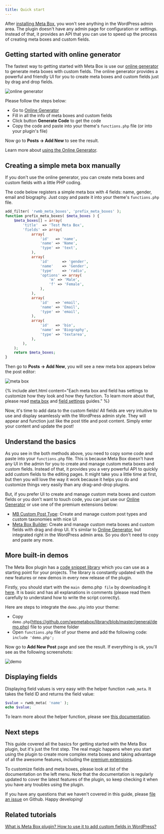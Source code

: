```yaml
---
title: Quick start
---
```


After [installing Meta Box](/installation/), you won't see anything in the WordPress admin area. The plugin doesn't have any admin page for configuration or settings. Instead of that, it provides an API that you can use to speed up the process of creating meta boxes and custom fields.

## Getting started with online generator

The fastest way to getting started with Meta Box is use our [online generator](https://metabox.io/online-generator/) to generate meta boxes with custom fields. The online generator provides a powerful and friendly UI for you to create meta boxes and custom fields just by drag and drop fields.

![online generator](https://i.imgur.com/shvWYj4.png)

Please follow the steps below:

- Go to [Online Generator](https://metabox.io/online-generator/)
- Fill in all the info of meta boxes and custom fields
- Click button **Generate Code** to get the code
- Copy the code and paste into your theme's `functions.php` file (or into your plugin's file)

Now go to **Posts &rarr; Add New** to see the result.

Learn more about [using the Online Generator](/online-generator/).

## Creating a simple meta box manually

If you don't use the online generator, you can create meta boxes and custom fields with a little PHP coding.

The code below registers a simple meta box with 4 fields: name, gender, email and biography. Just copy and paste it into your theme's `functions.php` file.

```php
add_filter( 'rwmb_meta_boxes', 'prefix_meta_boxes' );
function prefix_meta_boxes( $meta_boxes ) {
    $meta_boxes[] = array(
        'title'  => 'Test Meta Box',
        'fields' => array(
            array(
                'id'   => 'name',
                'name' => 'Name',
                'type' => 'text',
            ),
            array(
                'id'      => 'gender',
                'name'    => 'Gender',
                'type'    => 'radio',
                'options' => array(
                    'm' => 'Male',
                    'f' => 'Female',
                ),
            ),
            array(
                'id'   => 'email',
                'name' => 'Email',
                'type' => 'email',
            ),
            array(
                'id'   => 'bio',
                'name' => 'Biography',
                'type' => 'textarea',
            ),
        ),
    );
    return $meta_boxes;
}
```

Then go to **Posts → Add New**, you will see a new meta box appears below the post editor:

![meta box](https://i.imgur.com/NLlFkFM.png)

{% include alert.html content="Each meta box and field has settings to customize how they look and how they function. To learn more about that, please read [meta box](/creating-meta-boxes/) and [field settings](/field-settings/) guides." %}

Now, it's time to add data to the custom fields! All fields are very intuitive to use and display seamlessly with the WordPress admin style. They will appear and function just like the post title and post content. Simply enter your content and update the post!

## Understand the basics

As you see in the both methods above, you need to copy some code and paste into your `functions.php` file. This is because Meta Box doesn't have any UI in the admin for you to create and manage custom meta boxes and custom fields. Instead of that, it provides you a very powerful API to quickly add custom fields to the editing pages. It might take you a little time at first, but then you will love the way it work because it helps you do and customize things very easily than any drag-and-drop plugins.

But, if you prefer UI to create and manage custom meta boxes and custom fields or you don't want to touch code, you can just use our [Online Generator](https://metabox.io/online-generator/) or use one of the premium extensions below:

- [MB Custom Post Type](https://metabox.io/plugins/custom-post-type/): Create and manage custom post types and custom taxonomies with nice UI
- [Meta Box Builder](https://metabox.io/plugins/meta-box-builder/): Create and manage custom meta boxes and custom fields with drag and drop UI. It's similar to [Online Generator](https://metabox.io/online-generator/), but integrated right in the WordPress admin area. So you don't need to copy and paste any more.

## More built-in demos

The Meta Box plugin has a [code snippet library](https://github.com/wpmetabox/library/) which you can use as a starting point for your projects. The library is constantly updated with the new features or new demos in every new release of the plugin.

Firstly, you should start with the `main `demo.php` file` by downloading it [here](https://github.com/wpmetabox/library/blob/master/general/demo.php). It is basic and has all explanations in comments (please read them carefully to understand how to write the script correctly).

Here are steps to integrate the `demo.php` into your theme:

- Copy `demo.php`(https://github.com/wpmetabox/library/blob/master/general/demo.php) file to your theme folder
- Open `functions.php` file of your theme and add the following code: `include 'demo.php';`

Now go to **Add New Post** page and see the result. If everything is ok, you'll see as the following screenshots:

![demo](https://i.imgur.com/7JbfV3D.png)

## Displaying fields

Displaying field values is very easy with the helper function `rwmb_meta`. It takes the field ID and returns the field value:

```php
$value = rwmb_meta( 'name' );
echo $value;
```

To learn more about the helper function, please see [this documentation](/displaying-fields/).

## Next steps

This guide covered all the basics for getting started with the Meta Box plugin, but it's just the first step. The real magic happens when you start using the plugin to create more complex meta boxes and taking advantage of all the awesome features, including the [premium extensions](https://metabox.io/plugins/).

To customize fields and meta boxes, please look at list of the documentation on the left menu. Note that the documentation is regularly updated to cover the latest features of the plugin, so keep checking it when you have any troubles using the plugin.

If you have any questions that we haven't covered in this guide, please [file an issue](https://github.com/wpmetabox/docs/issues/new) on Github. Happy developing!

## Related tutorials

[What is Meta Box plugin? How to use it to add custom fields in WordPress?](https://metabox.io/what-is-meta-box-plugin/)
